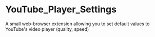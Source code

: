 # YouTube_Player_Settings
A small web-browser extension allowing you to set default values to YouTube's video player (quality, speed)
